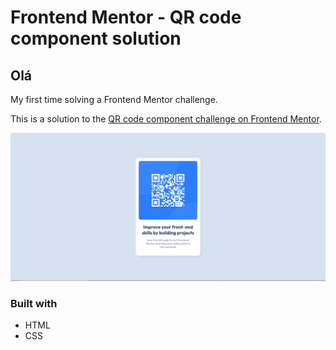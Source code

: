 # Frontend Mentor - QR code component solution
## Olá

My first time solving a Frontend Mentor challenge.

This is a solution to the [QR code component challenge on Frontend Mentor](https://www.frontendmentor.io/challenges/qr-code-component-iux_sIO_H).

![Image](images/screenshot1.png)

### Built with
- HTML
- CSS

